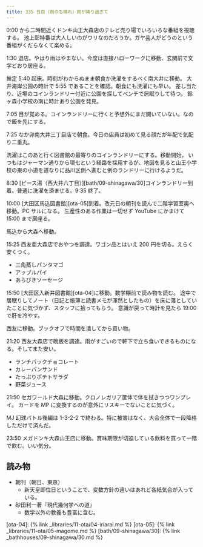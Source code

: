 ```yaml
---
title: 335 日目（雨のち晴れ）雨が降り過ぎて
---
```


0:00 から二時間近くドンキ山王大森店のテレビ売り場でいろいろな番組を視聴する。
池上彰特番は大人しいのがウリなのだろうか。ガヤ芸人がどうのという番組がくだらなくて楽める。

1:30 退店。やはり雨はやまない。今度は直接ハローワークに移動、玄関前で文字どおり居座る。

推定 5:40 起床。時刻がわからぬまま朝食か洗濯をするべく南大井に移動。
大井海岸公園の時計で 5:55 であることを確認。朝食にも洗濯にも早い。
差し当たり、近場のコインランドリー付近に公園を探してベンチで居眠りして待つ。
鈴ヶ森小学校の南に時計あり公園を発見。

7:05 目が覚める。コインランドリーに行くと予想外にまだ開いていない。なので飯を先にする。

7:25 なか卯南大井三丁目店で朝食。今日の店員は初めて見る顔だが年配で気配り二重丸。

洗濯はこのあと行く図書館の最寄りのコインランドリーにする。移動開始。
いつもはジャーマン通りから環七という経路を採用するが、地図を見ると山王小学校の東の小道を道なりに品川区側へ進むと例のランドリーに行けるようだ。

8:30 [ピース湯（西大井六丁目）][bath/09-shinagawa/30]コインランドリー到着。普通に洗濯を済ませる。9:35 終了。

10:00 [大田区馬込図書館][ota-05]到着。改元日の朝刊を読んで二階学習室奥へ移動。PC サルになる。
生産性のある作業は一切せず YouTube にかまけて 15:00 まで居座る。

馬込から大森へ移動。

15:25 西友亜大森店でおやつを調達。ワゴン品とはいえ 200 円を切る。えらく安くつく。

* 三角蒸しパンタマゴ
* アップルパイ
* あらびきソーセージ

15:50 [大田区入新井図書館][ota-04]に移動。数学棚前で読み物を読む。
途中で居眠りしてノート（日記と帳簿と読書メモが渾然としたもの）を床に落としていたことに気づかず、スタッフに拾ってもらう。
意識が戻って時計を見たら 19:00 で肝を冷やす。

西友に移動。ブックオフで時間を潰してから買い物。

21:20 西友大森店で晩飯を調達。雨がすごいので軒下で立ち食いできるものになる。そしてまた安い。

* ランチパックチョコレート
* カレーパンサンド
* たっぷりポテトサラダ
* 野菜ジュース

21:50 セガワールド大森に移動。クロノレガリア筐体で体を拭きつつワンプレイ。
カードを MP に変換するのが意外にリスキーでないことに気づく。

MJ 幻球バトル後編は 1-3-2-2 で終わる。特に被害はなく、大会全体で一段降格しただけで済んだ。

23:50 メガドンキ大森山王店に移動。賞味期限が切迫している飲料を買って一階で飲む。いい気分。

## 読み物

* 朝刊（朝日、東京）
  * 新天皇即位日ということで、変数方針の違いはあれど各紙気合が入っている。
* 砂田利一著『現代幾何学への道』
  * 数学以外の教養も豊富に含む。

[ota-04]: {% link _libraries/11-ota/04-iriarai.md %}
[ota-05]: {% link _libraries/11-ota/05-magome.md %}
[bath/09-shinagawa/30]: {% link _bathhouses/09-shinagawa/30.md %}
